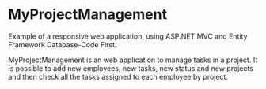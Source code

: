 # MyProjectManagement
Example of a responsive web application, using ASP.NET MVC and Entity Framework Database-Code First.

MyProjectManagement is an web application to manage tasks in a project. It is possible to add new employees, new tasks, new status and new projects and then check all the tasks assigned to each employee by project.


